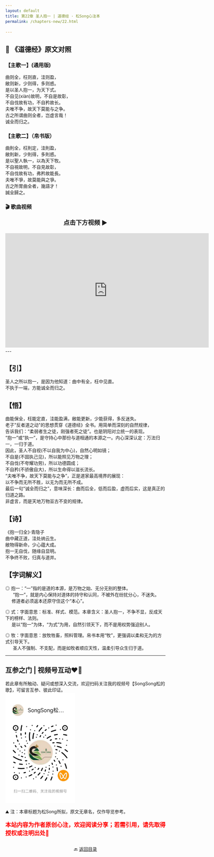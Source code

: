 ```yaml
---
layout: default
title: 第22章 圣人抱一 | 道德经 · 松Song心注本
permalink: /chapters-new/22.html

---
```


## 📜 《道德经》原文对照
### 【主歌一】(通用版)
曲则全，枉则直，洼则盈， <br>
敝则新，少则得，多则惑。<br>
是以圣人抱一，为天下式。<br>
不自见(xiàn)故明，不自是故彰，<br>
不自伐故有功，不自矜故长。<br>
夫唯不争，故天下莫能与之争。<br>
古之所谓曲则全者，岂虚言哉！<br>
诚全而归之。

### 【主歌二】（帛书版）
曲則全，枉則定，洼則盈，<br>
敝則新，少則得，多則惑。<br>
是以聖人執一，以為天下牧。<br>
不自視故明，不自見故彰，<br>
不自伐故有功，弗矜故能長。<br>
夫唯不爭，故莫能與之爭。<br>
古之所胃曲全者，幾語才！<br>
誠全歸之。<br>

### 🎬 歌曲视频
<p style="text-align:center; font-size:1.2rem; font-weight:bold;">
  点击下方视频 ▶️
</p>

<iframe
  src="https://streamable.com/e/hfgoaa"
  width="640"
  height="360"
  frameborder="0"
  allowfullscreen
  loading="lazy">
</iframe>
---

## 【引】
圣人之所以抱一，是因为他知道：曲中有全，枉中见直。<br>
不执于一端，方能诚全而归之。<br>

## 【悟】
曲能保全，枉能定直，洼能盈满，敝能更新，少能获得，多反迷失。<br>
老子"反者道之动"的思想贯穿《道德经》全书。用简单而深刻的自然规律，<br>
告诉我们：“柔弱者生之徒，刚强者死之徒”。也是阴阳对立统一的表现。<br>
“抱一”或“执一”，是守持心中那份与道相通的本源之一。内心深深认定：万法归一，一归于道。<br>
因此，圣人不自视(不以自我为中心)，自然心明如镜；<br>
不自是(不固执己见)，所以能照见万物之理；<br>
不自伐(不夸耀功劳)，所以功德圆成；<br>
不自矜(不骄傲自大)，所以生命得以滋长流长。<br>
“夫唯不争，故天下莫能与之争”，正是道家最高境界的展现：<br>
以不争而无所不胜，以无为而无所不成。<br>
最后一句“诚全而归之”，意味深长：曲而后全，低而后盈，虚而后实，这是真正的归道之路。<br>
非虚言，而是天地万物亘古不变的规律。<br>

## 【诗】
《抱一归全》·青隐子<br>
曲中藏正道，洼处纳云生。<br>
敝物得新命，少心蕴大成。<br>
抱一无自伐，随缘自显明。<br>
不争终不败，归真与道并。<br>

## 【字词解义】

◎ 抱一：“一”指的是道的本源，是万物之始、无分无别的整体。<br>
&nbsp;&nbsp; &nbsp;&nbsp; “抱一”，就是内心保持对道体的持守和认同，不被外在纷扰分心，不迷失。<br>
&nbsp;&nbsp; &nbsp;&nbsp;修道者必须返本还原守住这个“本心”。<br>

◎ 式：字面意思：标准、样式、模范。本章含义：圣人抱一，不争不显，反成天下的榜样、法则。<br>
&nbsp;&nbsp; &nbsp;&nbsp;是以“抱一”为体，“为式”为用，自然引领天下，而不是用权势强迫别人。<br>

◎ 牧：字面意思：放牧牲畜，照料管理。帛书本用“牧”，更强调以柔和无为的方式引导天下。<br>
&nbsp;&nbsp; &nbsp;&nbsp; 圣人不强制、不支配，而是如牧者顺应天性，温柔引导众生归于道。<br>

---

##  互参之门 | 视频号互动❤️🤝

若此章有所触动、疑问或想深入交流，欢迎扫码关注我的视频号【SongSong松的歌】，可留言互参、彼此印证。<br>
<img src="../img/qrcode_songsong.jpg" alt="扫码进入视频号" width="220">

⛰️ 注：本章标题为松Song所拟，原文无章名，仅作导览参考。<br>
<p style="color:red; font-size:18px; font-weight:bold;">
本站内容为作者原创心注，欢迎阅读分享；若需引用，请先取得授权或注明出处🙏
</p>

<p style="text-align:center; margin-top:2em;">
  🔙 <a href="{{ '/' | relative_url }}#catalog">返回目录</a>
</p>



